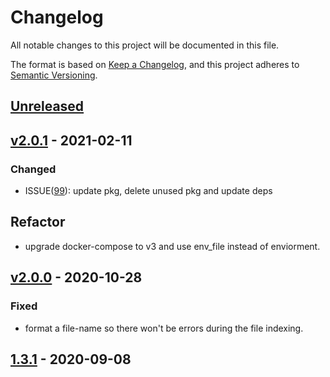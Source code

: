# Changelog

All notable changes to this project will be documented in this file.

The format is based on [Keep a Changelog](https://keepachangelog.com/en/1.0.0/),
and this project adheres to [Semantic Versioning](https://semver.org/spec/v2.0.0.html).

## [Unreleased]

## [v2.0.1] - 2021-02-11

### Changed
- ISSUE([99](https://github.com/meateam/drive-project/issues/99)): update pkg, delete unused pkg and update deps

## Refactor
- upgrade docker-compose to v3 and use env_file instead of enviorment.

## [v2.0.0] - 2020-10-28

### Fixed

- format a file-name so there won't be errors during the file indexing.

## [1.3.1] - 2020-09-08

[unreleased]: https://github.com/meateam/search-service/compare/v1.3.1...HEAD
[1.3.1]: https://github.com/meateam/search-service/compare/v1.3...v1.3.1
[v2.0.0]: https://github.com/meateam/search-service/compare/v1.3.1...v2.0.0
[v2.0.1]: https://github.com/meateam/search-service/compare/v2.0.0...v2.0.1

